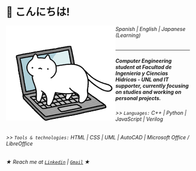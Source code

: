 # 🌸 こんにちは!

<img src="/cat-cat-on-computer.gif" align="left" width="300" height="260"/>

###### Spanish | English | Japanese (Learning)

--------------------------------------------------------------------------

##### Computer Engineering student at *Facultad de Ingeniería y Ciencias Hídricas - UNL* and IT supporter, currently focusing on studies and working on personal projects.

###### \>> `Languages:` C++ | Python | JavaScript | Verilog

###### \>> `Tools & technologies:` HTML | CSS | UML | AutoCAD | Microsoft Office / LibreOffice
 
###### ★ Reach me at [`Linkedin`](https://www.linkedin.com/in/luciana-villa-3b1b1334b/) | [`Gmail`](mailto:luuvilla927@gmail.com) ★
